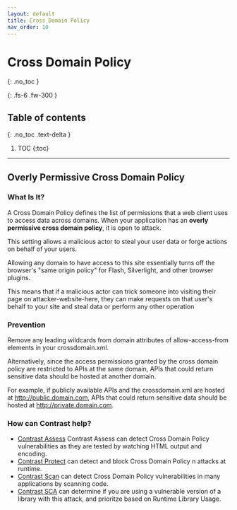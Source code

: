 ```yaml
---
layout: default
title: Cross Domain Policy
nav_order: 10
---
```


# Cross Domain Policy
{: .no_toc }

{: .fs-6 .fw-300 }

## Table of contents
{: .no_toc .text-delta }

1. TOC
{:toc}

---

## Overly Permissive Cross Domain Policy

### What Is It?


A Cross Domain Policy defines the list of permissions that a web client uses to access data across domains.
When your application has an **overly permissive cross domain policy**, it is open to attack.

This setting allows a malicious actor to steal your user data or forge actions on behalf of your users. 

Allowing any domain to have access to this site essentially turns off the browser's "same origin policy" for Flash, Silverlight, and other browser plugins. 

This means that if a malicious actor can trick someone into visiting their page on attacker-website-here, they can make requests on that user's behalf to your site and steal data or perform any other operation




### Prevention

Remove any leading wildcards from domain attributes of allow-access-from elements in your crossdomain.xml. 

Alternatively, since the access permissions granted by the cross domain policy are restricted to APIs at the same domain, 
APIs that could return sensitive data should be hosted at another domain. 

For example, if publicly available APIs and the crossdomain.xml are hosted at http://public.domain.com, APIs that could return sensitive data should be hosted at http://private.domain.com.



### How can Contrast help?

- [Contrast Assess](https://www.contrastsecurity.com/contrast-assess) Contrast Assess can detect Cross Domain Policy vulnerabilities as they are tested by watching HTML output and encoding.
- [Contrast Protect](https://www.contrastsecurity.com/contrast-protect) can detect and block Cross Domain Policy n attacks at runtime. 
- [Contrast Scan](https://www.contrastsecurity.com/contrast-scan) can detect Cross Domain Policy vulnerabilities in many applications by scanning code.
- [Contrast SCA](https://www.contrastsecurity.com/contrast-sca) can determine if you are using a vulnerable version of a library with this attack, and prioritze based on Runtime Library Usage.



